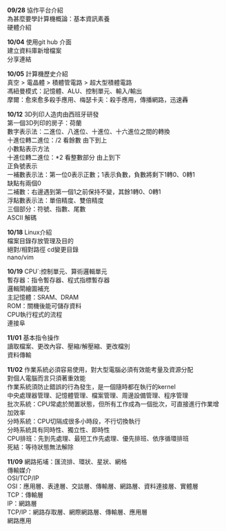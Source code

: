 **09/28**
協作平台介紹  
為甚麼要學計算機概論：基本資訊素養  
硬體介紹  

**10/04**
使用git hub 介面  
建立資料庫新增檔案  
分享連結  

**10/05**
計算機歷史介紹  
真空 > 電晶體 > 積體管電路 > 超大型積體電路  
馮紐曼模式：記憶體、ALU、控制單元、輸入/輸出  
摩爾：愈來愈多殺手應用、梅瑟卡夫：殺手應用，傳播網路，迅速轟  

**10/12**
3D列印人造肉由西班牙研發  
第一個3D列印的房子：荷蘭  
數字表示法：二進位、八進位、十進位、十六進位之間的轉換  
十進位轉二進位：/2 看餘數 由下到上   
小數點表示方法  
十進位轉二進位：*2 看整數部分 由上到下  
正負號表示  
一補數表示法：第一位0表示正數；1表示負數，負數將剩下1轉0、0轉1  
缺點有兩個0  
二補數：右邊遇到第一個1之前保持不變，其餘1轉0、0轉1  
浮點數表示法：單倍精度、雙倍精度  
三個部分：符號、指數、尾數  
ASCII 解碼  

**10/18**
Linux介紹  
檔案目錄存放管理及目的  
絕對/相對路徑 cd變更目錄  
nano/vim  

**10/19**
CPU`:控制單元、算術邏輯單元  
暫存器：指令暫存器、程式指標暫存器  
邏輯閘繪圖補充  
主記憶體：SRAM、DRAM  
ROM：關機後能可儲存資料  
CPU執行程式的流程  
連接阜  

**11/01**
基本指令操作  
讀取檔案、更改內容、壓縮/解壓縮、更改檔別  
資料傳輸  

**11/02**
作業系統必須容易使用，對大型電腦必須有效能考量及資源分配  
對個人電腦而言只須著重效能  
作業系統須防止錯誤的行為發生，是一個隨時都在執行的kernel  
中央處理器管理、記憶體管理、檔案管理、周邊設備管理、程序管理  
批次系統：CPU常處於閒置狀態，但所有工作成為一個批次，可直接進行作業增加效率  
分時系統：CPU切隔成很多小時段，不行切換執行  
分時系統具有同時性、獨立性、即時性  
CPU排班：先到先處理、最短工作先處理、優先排班、依序循環排班  
死結：等待狀態無法解除  

**11/09**
網路拓埔：匯流排、環狀、星狀、網格  
傳輸媒介  
OSI/TCP/IP  
OSI：應用層、表達層、交談層、傳輸層、網路層、資料連接層、實體層  
TCP：傳輸層  
IP：網路層  
TCP/IP：網路存取層、網際網路層、傳輸層、應用層  
網路應用  













